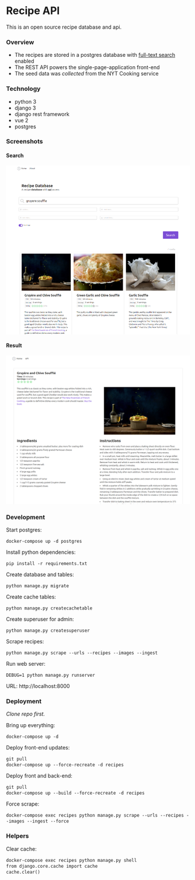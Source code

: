 # Recipe API

This is an open source recipe database and api.

### Overview

- The recipes are stored in a postgres database with [full-text search](https://www.postgresql.org/docs/9.5/textsearch.html) enabled
- The REST API powers the single-page-application front-end
- The seed data was *collected* from the NYT Cooking service

### Technology

- python 3
- django 3
- django rest framework
- vue 2
- postgres

### Screenshots

#### Search
![](static/screenshots/search.png)
#### Result
![](static/screenshots/result.png)

### Development

Start postgres:

    docker-compose up -d postgres
    
Install python dependencies:

    pip install -r requirements.txt
    
Create database and tables:

    python manage.py migrate    

Create cache tables:

    python manage.py createcachetable 
    
Create superuser for admin:

    python manage.py createsuperuser
    
Scrape recipes:

    python manage.py scrape --urls --recipes --images --ingest
        
Run web server:    
    
    DEBUG=1 python manage.py runserver
    
URL: http://localhost:8000


### Deployment

*Clone repo first.*

Bring up everything:

    docker-compose up -d

Deploy front-end updates:

    git pull
    docker-compose up --force-recreate -d recipes

Deploy front and back-end:

    git pull
    docker-compose up --build --force-recreate -d recipes

Force scrape:

    docker-compose exec recipes python manage.py scrape --urls --recipes --images --ingest --force

### Helpers

Clear cache:

    docker-compose exec recipes python manage.py shell
    from django.core.cache import cache
    cache.clear()
